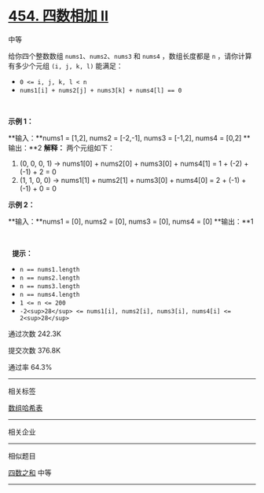# [454\. 四数相加 II](https://leetcode.cn/problems/4sum-ii/)

中等

给你四个整数数组 `nums1`、`nums2`、`nums3` 和 `nums4` ，数组长度都是 `n` ，请你计算有多少个元组 `(i, j, k, l)` 能满足：

- `0 <= i, j, k, l < n`
- `nums1[i] + nums2[j] + nums3[k] + nums4[l] == 0`

&nbsp;

**示例 1：**

**输入：**nums1 = \[1,2\], nums2 = \[-2,-1\], nums3 = \[-1,2\], nums4 = \[0,2\]
**输出：**2
**解释：**
两个元组如下：

1. (0, 0, 0, 1) -> nums1\[0\] + nums2\[0\] + nums3\[0\] + nums4\[1\] = 1 + (-2) + (-1) + 2 = 0
2. (1, 1, 0, 0) -> nums1\[1\] + nums2\[1\] + nums3\[0\] + nums4\[0\] = 2 + (-1) + (-1) + 0 = 0

**示例 2：**

**输入：**nums1 = \[0\], nums2 = \[0\], nums3 = \[0\], nums4 = \[0\]
**输出：**1

&nbsp;

&nbsp; **提示：**

- `n == nums1.length`
- `n == nums2.length`
- `n == nums3.length`
- `n == nums4.length`
- `1 <= n <= 200`
- `-2<sup>28</sup> <= nums1[i], nums2[i], nums3[i], nums4[i] <= 2<sup>28</sup>`

通过次数 242.3K

提交次数 376.8K

通过率 64.3%

---

相关标签

[数组](https://leetcode.cn/tag/array/)[哈希表](https://leetcode.cn/tag/hash-table/)

---

相关企业

---

相似题目

[四数之和](https://leetcode.cn/problems/4sum/) 中等

---
